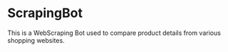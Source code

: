 # ScrapingBot
This is a WebScraping Bot used to compare product details from various shopping websites.
